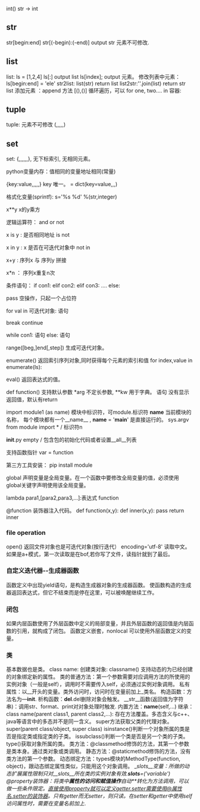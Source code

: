 int() str -> int

## str
str[begin:end]   str[(-begin):(-end)]  output str   元素不可修改.

## list
list: ls = [1,2,4] ls[:] output list  ls[index]; output 元素。
修改列表中元素：ls[begin:end] = 'ele'
str2list: list(str) return list
list2str:''.join(list) return str
list 添加元素 ：append 方法
[(),()] 循环遍历，可以 for one, two.... in 容器:

## tuple
tuple: 元素不可修改  (,,,,,)

## set
set: {,,,,,,}, 无下标索引, 无相同元素。

python变量内存：值相同的变量地址相同(常量)

{key:value,,,,,} key 唯一。  = dict(key=value,,,)

格式化变量(sprintf): s='%s %d' %(str,integer)

x**y x的y乘方

逻辑运算符： and  or not

x is y : 是否相同地址  is not

x in y : x 是否在可迭代对象中  not in

x+y : 序列x 与 序列y 拼接

x*n ： 序列x重复n次

条件语句：
	if con1:
	elif con2:
	elif con3:
	....
	else:


pass 空操作，只起一个占位符

for val in 可迭代对象:
    语句

break
continue

while con1:
    语句
else:
    语句

range([beg,]end[,step])  生成可迭代对象。

enumerate() 返回索引序列对象,同时获得每个元素的索引和值   for index,value in enumerate(ls):

eval() 返回表达式的值。 

def function()  支持默认参数   *arg 不定长参数, **kw 用于字典。
    语句
没有显示返回值，默认有return

import module1 (as name)
模块中标识符，可module.标识符
__name__   当前模块的名称， 每个模块都有一个__name__  , __name__ = '__main__' 是直接运行的。
sys.argv
from module import * / 标识符n


__init__.py  empty / 包含包的初始化代码或者设置__all__列表


支持函数指针  var = function

第三方工具安装： pip install module


global 声明变量是全局变量。在一个函数中要修改全局变量的值，必须使用global关键字声明使用该全局变量。

lambda para1,[para2,para3,...]:表达式  function

@function 装饰器注入代码。
def function(x,y):
    def inner(x,y):
        pass
    return inner
### file operation
open() 返回文件对象也是可迭代对象(按行迭代） encoding='utf-8' 读取中文。
如果是a+模式，第一次读取是在bof,若你写了文件，读指针就到了最后。

### 自定义迭代器--生成器函数
函数定义中出现yield语句，是构造生成器对象的生成器函数。
使函数构造的生成器返回表达式，但它不结束而是停在这里，可以被唤醒继续工作。

### 闭包
如果内层函数使用了外层函数中定义的局部变量，并且外层函数的返回值是内层函数的引用，就构成了闭包。
函数定义嵌套，nonlocal 可以使用外层函数定义的变量。

### 类
基本数据也是类。
class name:
创建类对象: classname()
支持动态的为已经创建的对象绑定新的属性。
类的普通方法：第一个参数需要对应调用方法的所使用的实例对象（一般是self），调用时不需要传入self，必须通过实例对象调用。
私有属性：以__开头的变量。类外访问时，访问时在变量前加上_类名。
构造函数：方法名为—__init__.
析构函数：__del__.del删除对象会触发。
__str__函数(返回值为字符串)：调用str、format、print对对象处理时触发.
内置方法：__name__(self,...)
继承： class name(parent class1, parent class2,...):
       存在方法覆盖。多态含义与c++、java等语言中的多态并不是同一含义。
       super方法获取父类的代理对象。super(parent class/object, super class)
       isinstance()判断一个对象所属的类是否是指定类或指定类的子类。
       issubclass()判断一个类是否是另一个类的子类。
       type()获取对象所属的类。
类方法：@classmethod修饰的方法，其第一个参数是类本身。通过类对象或类调用。
静态方法：@staticmethod修饰的方法，没有类方法的第一个参数。
动态绑定方法：types模块的MethodType(function, object)，跟动态绑定属性类似，只能用这个对象调用。
__slots__变量：所做的动态扩展属性限制只对__slots__所在类的实例对象有效.__slots__=('variable')
@property装饰器：将类中**属性的访问和赋值操作**自动**转化为方法调用，可以做一些条件限定。直接使用property就可以定义getter.setter需要使用@属性名.setter的装饰器。只有getter而无setter，则只读。在setter和getter中使用self访问属性时，需要在变量名前加上_.


